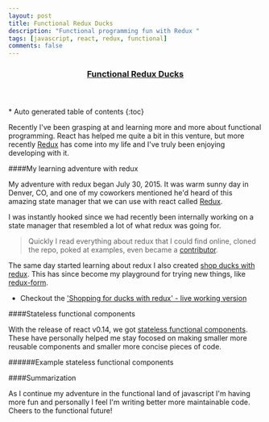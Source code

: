 ```yaml
---
layout: post
title: Functional Redux Ducks
description: "Functional programming fun with Redux "
tags: [javascript, react, redux, functional]
comments: false
---
```


<section id="table-of-contents" class="toc tocFixed">
  <header>
    <a href="#">
      <h3>Functional Redux Ducks</h3>
    </a>
  </header>
<div id="drawer" markdown="1">
*  Auto generated table of contents
{:toc}
</div>
</section><!-- /#table-of-contents -->

Recently I've been grasping at and learning more and more about functional programming. React has helped me quite a bit in this venture, but more recently [Redux](https://github.com/rackt/redux) has come into my life and I've truly been enjoying developing with it.

####My learning adventure with redux

My adventure with redux began July 30, 2015. It was warm sunny day in Denver, CO, and one of my coworkers mentioned he'd heard of this amazing state manager that we can use with react called [Redux](https://github.com/rackt/redux).

I was instantly hooked since we had recently been internally working on a state manager that resembled a lot of what redux was going for.

>Quickly I read everything about redux that I could find online, cloned the repo, poked at examples, even became a [contributor](https://github.com/rackt/redux/commit/9db0c57a83661a240effc3db7a32130b129f21ce).

The same day started learning about redux I also created [shop ducks with redux](https://github.com/hartzis/react-with-redux-shop-ducks). This has since become my playground for trying new things, like [redux-form](https://github.com/erikras/redux-form).

* Checkout the ['Shopping for ducks with redux' - live working version](http://www.hartzis.me/react-with-redux-shop-ducks/)

####Stateless functional components

With the release of react v0.14, we got [stateless functional components](http://facebook.github.io/react/blog/2015/10/07/react-v0.14.html#stateless-functional-components). These have personally helped me stay focosed on making smaller more reusable components and smaller more concise pieces of code.

######Example stateless functional components
<script src="https://gist.github.com/hartzis/469416bd0ac506896e9c.js"></script>

####Summarization

As I continue my adventure in the functional land of javascript I'm having more fun and personally I feel I'm writing better more maintainable code. Cheers to the functional future!
